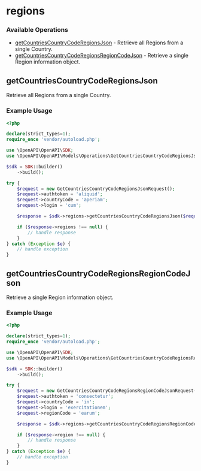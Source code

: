 # regions

### Available Operations

* [getCountriesCountryCodeRegionsJson](#getcountriescountrycoderegionsjson) - Retrieve all Regions from a single Country.
* [getCountriesCountryCodeRegionsRegionCodeJson](#getcountriescountrycoderegionsregioncodejson) - Retrieve a single Region information object.

## getCountriesCountryCodeRegionsJson

Retrieve all Regions from a single Country.

### Example Usage

```php
<?php

declare(strict_types=1);
require_once 'vendor/autoload.php';

use \OpenAPI\OpenAPI\SDK;
use \OpenAPI\OpenAPI\Models\Operations\GetCountriesCountryCodeRegionsJsonRequest;

$sdk = SDK::builder()
    ->build();

try {
    $request = new GetCountriesCountryCodeRegionsJsonRequest();
    $request->authtoken = 'aliquid';
    $request->countryCode = 'aperiam';
    $request->login = 'cum';

    $response = $sdk->regions->getCountriesCountryCodeRegionsJson($request);

    if ($response->regions !== null) {
        // handle response
    }
} catch (Exception $e) {
    // handle exception
}
```

## getCountriesCountryCodeRegionsRegionCodeJson

Retrieve a single Region information object.

### Example Usage

```php
<?php

declare(strict_types=1);
require_once 'vendor/autoload.php';

use \OpenAPI\OpenAPI\SDK;
use \OpenAPI\OpenAPI\Models\Operations\GetCountriesCountryCodeRegionsRegionCodeJsonRequest;

$sdk = SDK::builder()
    ->build();

try {
    $request = new GetCountriesCountryCodeRegionsRegionCodeJsonRequest();
    $request->authtoken = 'consectetur';
    $request->countryCode = 'in';
    $request->login = 'exercitationem';
    $request->regionCode = 'earum';

    $response = $sdk->regions->getCountriesCountryCodeRegionsRegionCodeJson($request);

    if ($response->region !== null) {
        // handle response
    }
} catch (Exception $e) {
    // handle exception
}
```
